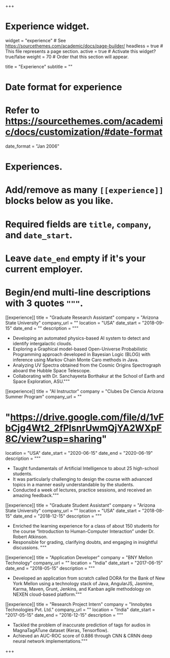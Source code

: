 +++
# Experience widget.
widget = "experience"  # See https://sourcethemes.com/academic/docs/page-builder/
headless = true  # This file represents a page section.
active = true  # Activate this widget? true/false
weight = 70  # Order that this section will appear.

title = "Experience"
subtitle = ""

# Date format for experience
#   Refer to https://sourcethemes.com/academic/docs/customization/#date-format
date_format = "Jan 2006"

# Experiences.
#   Add/remove as many `[[experience]]` blocks below as you like.
#   Required fields are `title`, `company`, and `date_start`.
#   Leave `date_end` empty if it's your current employer.
#   Begin/end multi-line descriptions with 3 quotes `"""`.

[[experience]]
  title = "Graduate Research Assistant"
  company = "Arizona State University"
  company_url = ""
  location = "USA"
  date_start = "2018-09-15"
  date_end = ""
  description = """ 
  * Developing an automated physics-based AI system to detect and identify intergalactic clouds. 
  * Exploring a Graphical model-based Open-Universe Probabilistic Programming approach developed in Bayesian Logic (BLOG) with inference using Markov Chain Monte Caro methods in Java. 
  * Analyzing UV Spectra obtained from the Cosmic Origins Spectrograph aboard the Hubble Space Telescope. 
  * Collaborating with Dr. Sanchayeeta Borthakur at the School of Earth and Space Exploration, ASU."""


 [[experience]]
  title = "AI Instructor"
  company = "Clubes De Ciencia Arizona Summer Program"
  company_url = ""
  #  "https://drive.google.com/file/d/1vFbCjg4Wt2_2fPlsnrUwmQjYA2WXpF8C/view?usp=sharing"
  location = "USA"
  date_start = "2020-06-15"
  date_end = "2020-06-19"
  description = """
  * Taught fundamentals of Artificial Intelligence to about 25 high-school students. 
  * It was particularly challenging to design the course with advanced topics in a manner easily understandable by the students.
  * Conducted a week of lectures, practice sessions, and received an amazing feedback."""

[[experience]]
  title = "Graduate Student Assistant"
  company = "Arizona State University"
  company_url = ""
  location = "USA"
  date_start = "2018-08-15"
  date_end = "2018-12-15"
  description = """
  * Enriched the learning experience for a class of about 150 students for the course “Introduction to Human-Computer Interaction” under Dr. Robert Atkinson. 
  * Responsible for grading, clarifying doubts, and engaging in insightful discussions. """

[[experience]]
  title = "Application Developer"
  company = "BNY Mellon Technology"
  company_url = ""
  location = "India"
  date_start = "2017-06-15"
  date_end = "2018-05-15"
  description = """
  * Developed an application from scratch called DORA for the Bank of New York Mellon using a technology stack of Java, AngularJS, Jasmine, Karma, Maven, Grunt, Jenkins, and Kanban agile methodology on NEXEN cloud-based platform."""

[[experience]]
  title = "Research Project Intern"
  company = "Innobytes Technologies Pvt. Ltd."
  company_url = ""
  location = "India"
  date_start = "2017-05-15"
  date_end = "2016-12-15"
  description = """
  * Tackled the problem of inaccurate prediction of tags for audios in MagnaTagATune dataset (Keras, Tensorflow). 
  * Achieved an AUC-ROC score of 0.886 through CNN & CRNN deep neural network implementations."""

+++
